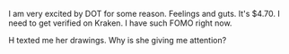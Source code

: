 I am very excited by DOT for some reason. Feelings and guts. It's $4.70. I need to get verified on Kraken. I have such FOMO right now.

H texted me her drawings. Why is she giving me attention?

